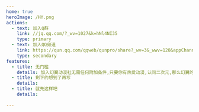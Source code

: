 ```yaml
---
home: true
heroImage: /HY.png
actions:
  - text: 加入Q群
    link: //jq.qq.com/?_wv=1027&k=hNl4NI35
    type: primary
  - text: 加入QQ频道
    link: https://qun.qq.com/qqweb/qunpro/share?_wv=3&_wwv=128&appChannel=share&inviteCode=149wJ1&businessType=9&from=246610&biz=ka
    type: secondary
features:
  - title: 无门槛
    details: 加入幻翼动漫社无需任何附加条件,只要你有热爱动漫,认同二次元,那么幻翼的大门永远向你们敞开
  - title: 剩下的想到了再写
    details: 
  - title: 就先这样吧
    details: 
    
---
```

